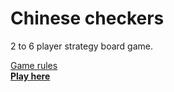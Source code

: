 Chinese checkers
================

2 to 6 player strategy board game. 

[Game rules](http://en.wikipedia.org/wiki/Chinese_checkers#Gameplay "Chinese checkers wiki gameplay")  
[**Play here**](nuterian.github.io/chinese-checkers/game.html "Chinese checkers")
